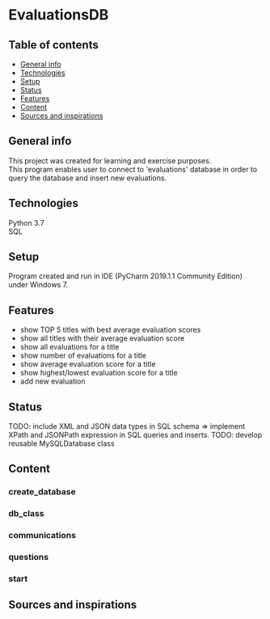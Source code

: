 # EvaluationsDB

## Table of contents
* [General info](#general-info)  
* [Technologies](#technologies)  
* [Setup](#setup)  
* [Status](#status)  
* [Features](#features)
* [Content](#content)  
* [Sources and inspirations](#sources-and-inspirations)


## General info
This project was created for learning and exercise purposes.  
This program enables user to connect to 'evaluations' database in order to query the database and insert new evaluations.

## Technologies
Python 3.7  
SQL

## Setup
Program created and run in IDE (PyCharm 2019.1.1 Community Edition) under Windows 7.

## Features
* show TOP 5 titles with best average evaluation scores  
* show all titles with their average evaluation score  
* show all evaluations for a title  
* show number of evaluations for a title  
* show average evaluation score for a title  
* show highest/lowest evaluation score for a title  
* add new evaluation

## Status
TODO: include XML and JSON data types in SQL schema => implement XPath and JSONPath expression in SQL queries and inserts.
TODO: develop reusable MySQLDatabase class

## Content

### create_database  
### db_class  
### communications  
### questions  
### start

## Sources and inspirations

